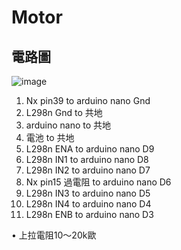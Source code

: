 # Motor
## 電路圖
![image](https://github.com/4car/Motor/assets/72390474/d6867cc8-b27f-494e-b1d1-854ca48770c8)

1. Nx pin39 to arduino nano Gnd
2. L298n Gnd to 共地
3. arduino nano to 共地
4. 電池 to 共地
5. L298n ENA to arduino nano D9
6. L298n IN1 to arduino nano D8
7. L298n IN2  to arduino nano D7
8. Nx pin15 過電阻 to arduino nano D6
9. L298n IN3 to arduino nano D5
10. L298n IN4 to arduino nano D4
11. L298n ENB to arduino nano D3
    
•  上拉電阻10～20k歐
